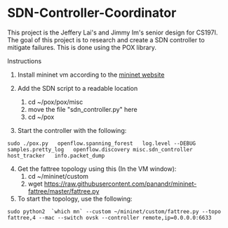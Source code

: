 # SDN-Controller-Coordinator

This project is the Jeffery Lai's and Jimmy Im's senior design for CS197I. The goal of this project is to research and create a SDN controller to mitigate failures. This is done using the POX library.


Instructions
1. Install mininet vm according to the [mininet website](http://mininet.org/download/#option-1-mininet-vm-installation-easy-recommended)

2. Add the SDN script to a readable location
     1. cd ~/pox/pox/misc
     2. move the file "sdn_controller.py" here
     3. cd ~/pox

3. Start the controller with the following:

``sudo ./pox.py   openflow.spanning_forest   log.level --DEBUG samples.pretty_log   openflow.discovery misc.sdn_controller host_tracker   info.packet_dump``

4. Get the fattree topology using this (In the VM window):
    1. cd ~/mininet/custom
    2. wget https://raw.githubusercontent.com/panandr/mininet-fattree/master/fattree.py
5. To start the topology, use the following:

``sudo python2  `which mn` --custom ~/mininet/custom/fattree.py --topo fattree,4 --mac --switch ovsk --controller remote,ip=0.0.0.0:6633``

